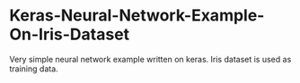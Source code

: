 # Keras-Neural-Network-Example-On-Iris-Dataset
Very simple neural network example written on keras. Iris dataset is used as training data.

